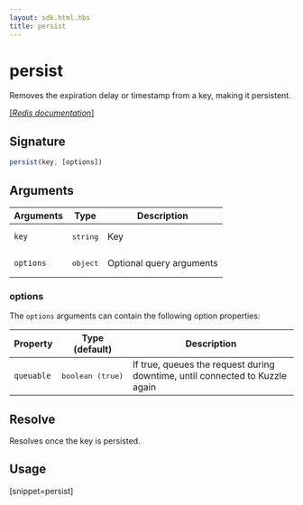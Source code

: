 ```yaml
---
layout: sdk.html.hbs
title: persist
---
```


# persist

Removes the expiration delay or timestamp from a key, making it persistent.

[[_Redis documentation_]](https://redis.io/commands/persist)

## Signature

```js
persist(key, [options])
```

## Arguments

| Arguments    | Type    | Description |
|--------------|---------|-------------|
| `key` | <pre>string</pre> | Key |
| ``options`` | <pre>object</pre> | Optional query arguments |

### options

The `options` arguments can contain the following option properties:

| Property   | Type (default)   | Description                       |
| ---------- | ------- | --------------------------------- |
| `queuable` | <pre>boolean (true)</pre> | If true, queues the request during downtime, until connected to Kuzzle again |

## Resolve

Resolves once the key is persisted.

## Usage

[snippet=persist]
